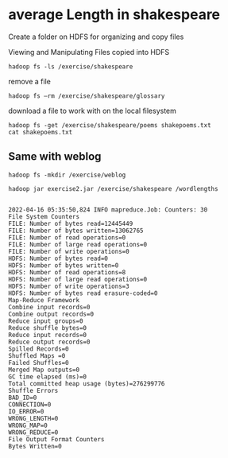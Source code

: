 # average Length in shakespeare 

Create a folder on HDFS for organizing and copy files


Viewing and Manipulating Files copied into HDFS
    
    hadoop fs -ls /exercise/shakespeare

remove a file 

    hadoop fs –rm /exercise/shakespeare/glossary

download a file to work with on the local filesystem

    hadoop fs -get /exercise/shakespeare/poems shakepoems.txt
    cat shakepoems.txt


## Same with weblog 


    hadoop fs -mkdir /exercise/weblog

    hadoop jar exercise2.jar /exercise/shakespeare /wordlengths


    2022-04-16 05:35:50,824 INFO mapreduce.Job: Counters: 30
    File System Counters
    FILE: Number of bytes read=12445449
    FILE: Number of bytes written=13062765
    FILE: Number of read operations=0
    FILE: Number of large read operations=0
    FILE: Number of write operations=0
    HDFS: Number of bytes read=0
    HDFS: Number of bytes written=0
    HDFS: Number of read operations=8
    HDFS: Number of large read operations=0
    HDFS: Number of write operations=3
    HDFS: Number of bytes read erasure-coded=0
    Map-Reduce Framework
    Combine input records=0
    Combine output records=0
    Reduce input groups=0
    Reduce shuffle bytes=0
    Reduce input records=0
    Reduce output records=0
    Spilled Records=0
    Shuffled Maps =0
    Failed Shuffles=0
    Merged Map outputs=0
    GC time elapsed (ms)=0
    Total committed heap usage (bytes)=276299776
    Shuffle Errors
    BAD_ID=0
    CONNECTION=0
    IO_ERROR=0
    WRONG_LENGTH=0
    WRONG_MAP=0
    WRONG_REDUCE=0
    File Output Format Counters
    Bytes Written=0